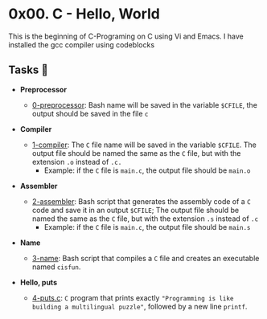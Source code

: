 # 0x00. C - Hello, World #

This is the beginning of C-Programing on C using Vi and Emacs. I have installed the gcc compiler using codeblocks

## Tasks :page_with_curl:

* **Preprocessor**
  * [0-preprocessor](./0-preprocessor): Bash name will be saved in the variable `$CFILE`, the output should be saved in the file `c`
  
* **Compiler**
    * [1-compiler](./1-compiler): The `C` file name will be saved in the variable `$CFILE`. The output file should be named the same as the `C` file, but with the extension `.o` instead of `.c.`
       * Example: if the `C` file is `main.c`, the output file should be `main.o`

* **Assembler**
  * [2-assembler](./2-assembler): Bash script that generates the assembly code of a `C` code and save it in an output `$CFILE`; The output file should be named the same as the `C` file, but with the extension `.s` instead of `.c`
       * Example: if the `C` file is `main.c`, the output file should be `main.s`

* **Name**
  * [3-name](./3-name): Bash script that compiles a `C` file and creates an executable named `cisfun`.
  
* **Hello, puts**
  * [4-puts.c](./4-puts.c): `C` program that prints exactly `"Programming is like building a multilingual puzzle"`, followed by a new line `printf`.
     
